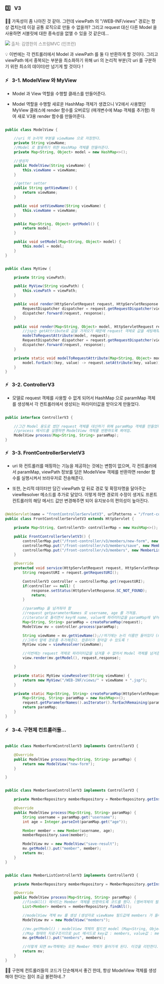 ### 3️⃣ &nbsp; V3

🤔💭 가독성이 좀 나아진 것 같아. 그런데 viewPath 의 "/WEB-INF/views" 경로는 항상 겹치는데 이걸 공통 로직으로 만들 수 없을까? 그리고 request 대신 다른 Model 을 사용하면 서블릿에 대한 종속성을 없앨 수 있을 것 같은데...

<img src="images/03. V3 pattern.png">
<span style="color: #808080">출처: 김영한의 스프링MVC (인프런)</span>

💡 이번에는 각 컨트롤러에서 Model 과 viewPath 를 둘 다 반환하게 할 것이다. 그리고 viewPath 에서 중복되는 부분을 최소화하기 위해 uri 의 논리적 부분(각 uri 를 구분하기 위한 최소의 데이터)만 넘기게 할 것이다 !

### ⚡️ &nbsp; 3-1. ModelView 와 MyView

- Model 과 View 역할을 수행할 클래스를 만들어준다.

- Model 역할을 수행할 새로운 HashMap 객체가 생겼으니 V2에서 사용했던 MyView 클래스에 render 함수를 오버로딩 (매개변수에 Map 객체를 추가함) 하여 새로 V3용 render 함수를 만들어준다.

```java

public class ModelView {

    //uri 의 논리적 부분을 viewName 으로 저장한다.
    private String viewName;
    //Model 로 활용하기 위한 HashMap 객체를 만들어준다.
    private Map<String, Object> model = new HashMap<>();

    //생성자
    public ModelView(String viewName) {
        this.viewName = viewName;
    }

    //getter setter
    public String getViewName() {
        return viewName;
    }

    public void setViewName(String viewName) {
        this.viewName = viewName;
    }

    public Map<String, Object> getModel() {
        return model;
    }

    public void setModel(Map<String, Object> model) {
        this.model = model;
    }
}
```

```java

public class MyView {

    private String viewPath;

    public MyView(String viewPath) {
        this.viewPath = viewPath;
    }

    public void render(HttpServletRequest request, HttpServletResponse response) throws ServletException, IOException {
        RequestDispatcher dispatcher = request.getRequestDispatcher(viewPath);
        dispatcher.forward(request, response);
    }

    public void render(Map<String, Object> model, HttpServletRequest request, HttpServletResponse response) throws ServletException, IOException{
        //jsp는 getAttribute로 값을 가져오기 때문에 request 객체로 값을 세팅해줘야한다.
        modelToRequestAttribute(model, request);
        RequestDispatcher dispatcher = request.getRequestDispatcher(viewPath);
        dispatcher.forward(request, response);
    }

    private static void modelToRequestAttribute(Map<String, Object> model, HttpServletRequest request) {
        model.forEach((key, value) -> request.setAttribute(key, value));
    }
}
```

### ⚡️ &nbsp; 3-2. ControllerV3

- 모델로 request 객체를 사용할 수 없게 되어서 HashMap 으로 paramMap 객체를 생성해서 각 컨트롤러에서 생성되는 파라미터값을 받아오게 만들었다.

```java

public interface ControllerV3 {

    //그간 Model 용도로 썼던 request 객체를 대신하기 위해 paramMap 객체를 만들었다.
    //process 메서드를 실행하면 ModelView 객체를 반환하도록 짜여짐.
    ModelView process(Map<String, String> paramMap);
}
```

### ⚡️ &nbsp; 3-3. FrontControllerServletV3

- uri 와 컨트롤러를 매핑하는 기능을 제공하는 것에는 변함이 없으며, 각 컨트롤러에서 paramMap, viewPath 정보를 담은 ModelView 객체를 반환하면 render 함수를 실행시켜서 브라우저로 전송해준다.

- 또한, 논리적 데이터만 담긴 viewPath 앞 뒤로 경로 및 확장자명을 달아주는 viewResolver 메소드를 추가로 달았다. 이렇게 하면 경로의 수정이 생겨도 프론트 컨트롤러의 해당 메서드 값만 변경해주면 되어 유지보수의 편의성이 높아진다.

```java

@WebServlet(name = "frontControllerServletV3", urlPatterns = "/front-controller/v3/*")
public class FrontControllerServletV3 extends HttpServlet {

    private Map<String, ControllerV3> controllerMap = new HashMap<>();

    public FrontControllerServletV3() {
        controllerMap.put("/front-controller/v3/members/new-form", new MemberFormControllerV3());
        controllerMap.put("/front-controller/v3/members/save", new MemberSaveControllerV3());
        controllerMap.put("/front-controller/v3/members", new MemberListControllerV3());
    }

    @Override
    protected void service(HttpServletRequest request, HttpServletResponse response) throws ServletException, IOException {
        String requestURI = request.getRequestURI();

        ControllerV3 controller = controllerMap.get(requestURI);
        if(controller == null) {
            response.setStatus(HttpServletResponse.SC_NOT_FOUND);
            return;
        }

        //paramMap 을 넘겨줘야 함
        //request getparameterNames 로 username, age 를 가져옴.
        //iterator로 돌리면서 key에 name, value에 파라미터값을 paramMap에 넣어줌.
        Map<String, String> paramMap = createParamMap(request);
        ModelView mv = controller.process(paramMap);

        String viewName = mv.getViewName();//여기에는 논리 이름만 들어있다 (new-form)
        //그래서 앞에 경로를 추가해준다. 컴퓨터가 찾아갈 수 있도록 !
        MyView view = viewResolver(viewName);

        //이번에는 request 객체로 파라미터값을 넘겨줄 수 없어서 Model 객체를 넘겨준다.
        view.render(mv.getModel(), request,response);

    }

    private static MyView viewResolver(String viewName) {
        return new MyView("/WEB-INF/views/" + viewName + ".jsp");
    }

    private static Map<String, String> createParamMap(HttpServletRequest request) {
        Map<String, String> paramMap = new HashMap<>();
        request.getParameterNames().asIterator().forEachRemaining(paramName -> paramMap.put(paramName, request.getParameter(paramName)));
        return paramMap;
    }
}
```

### ⚡️ &nbsp; 3-4. 구현체 컨트롤러들...

```java

public class MemberFormControllerV3 implements ControllerV3 {

    @Override
    public ModelView process(Map<String, String> paramMap) {
        return new ModelView("new-form");
    }

}

```

```java

public class MemberSaveControllerV3 implements ControllerV3 {

    private MemberRepository memberRepository = MemberRepository.getInstance();

    @Override
    public ModelView process(Map<String, String> paramMap) {
        String username = paramMap.get("username");
        int age = Integer.parseInt(paramMap.get("age"));

        Member member = new Member(username, age);
        memberRepository.save(member);

        ModelView mv = new ModelView("save-result");
        mv.getModel().put("member", member);
        return mv;
    }
}
```

```java

public class MemberListControllerV3 implements ControllerV3 {

    private MemberRepository memberRepository = MemberRepository.getInstance();

    @Override
    public ModelView process(Map<String, String> paramMap) {
        //findAll() 메서드는 Member 객체를 반환하도록 코드를 짰다. (멤버객체의 필드값은 id, username, age 가 있음)
        List<Member> members = memberRepository.findAll();

        //modelView 객체 mv 를 생성 (생성자로 viewName 필드값에 members 가 들어간다. 이게 jsp경로가 된다.)
        ModelView mv = new ModelView("members");

        //mv.getModel() : modelView 객체의 필드인 model (Map<String, Object>) 을 받아온다.
        //Map 형태의 자료구조이므로 put 메서드로 key값 : members, value값 : members 라는 이름의 List 타입 데이터를 넣는다.
        mv.getModel().put("members", members);

        //이렇게 되면 mv객체에는 모든 Member 객체가 들어가게 된다. 이것을 리턴한다.
        return mv;
    }
}
```

🤔💭 구현체 컨트롤러들의 코드가 단순해져서 좋긴 한데, 항상 ModelView 객체를 생성해야 한다는 점이 조금 불편하네..?
